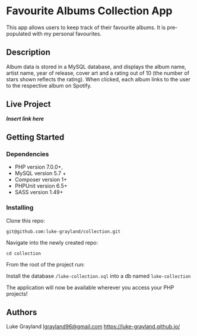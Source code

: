 
# Favourite Albums Collection App

This app allows users to keep track of their favourite albums. It is pre-populated with my personal favourites.

## Description

Album data is stored in a MySQL database, and displays the album name, artist name, year of release, cover art and a rating out of 10 (the number of stars shown reflects the rating). When clicked, each album links to the user to the respective album on Spotify.

## Live Project

***Insert link here***

## Getting Started

### Dependencies
 * PHP version 7.0.0+, 
 * MySQL version 5.7 + 
 * Composer version 1+
 * PHPUnit version 6.5+
 * SASS version 1.49+

### Installing
Clone this repo:
```
git@github.com:luke-grayland/collection.git
```

Navigate into the newly created repo:
```
cd collection
```
From the root of the project run:

Install the database ```/luke-collection.sql``` into a db named ```luke-collection```

The application will now be available wherever you access your PHP projects!

## Authors

Luke Grayland
lgrayland96@gmail.com
https://luke-grayland.github.io/




